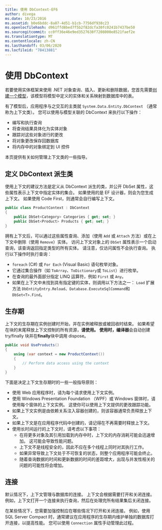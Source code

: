 ```yaml
---
title: 使用 DbContext-EF6
author: divega
ms.date: 10/23/2016
ms.assetid: b0e6bddc-8a87-4d51-b1cb-7756df938c23
ms.openlocfilehash: d961ffd8bed7f5b2f82dcfa30fc0241b7437be50
ms.sourcegitcommit: cc0ff36e46e9ed3527638f7208000e8521faef2e
ms.translationtype: MT
ms.contentlocale: zh-CN
ms.lasthandoff: 03/06/2020
ms.locfileid: "78413881"
---
```

# <a name="working-with-dbcontext"></a>使用 DbContext

若要使用实体框架来使用 .NET 对象查询、插入、更新和删除数据，您首先需要[创建一个模型](~/ef6/modeling/index.md)，该模型将模型中定义的实体和关系映射到数据库中的表。

有了模型后，应用程序与之交互的主类就 `System.Data.Entity.DbContext` （通常称为上下文类）。 您可以使用与模型关联的 DbContext 来执行以下操作：
- 编写和执行查询   
- 将查询结果具体化为实体对象
- 跟踪对这些对象进行的更改
- 将对象更改保存回数据库
- 将内存中的对象绑定到 UI 控件

本页提供有关如何管理上下文类的一些指导。  

## <a name="defining-a-dbcontext-derived-class"></a>定义 DbContext 派生类  

使用上下文的建议方法是定义从 DbContext 派生的类，并公开 DbSet 属性，这些属性表示上下文中指定实体的集合。 如果使用的是 EF 设计器，则会为您生成上下文。 如果使用 Code First，则通常会自行编写上下文。  

``` csharp
public class ProductContext : DbContext
{
    public DbSet<Category> Categories { get; set; }
    public DbSet<Product> Products { get; set; }
}
```  

拥有上下文后，可以通过这些属性查询、添加（使用 `Add` 或 `Attach` 方法）或在上下文中删除（使用 `Remove`）实体。 访问上下文对象上的 `DbSet` 属性表示一个启动查询，该查询返回指定类型的所有实体。 请注意，仅访问属性不会执行查询。 执行以下操作时执行查询：  

- `foreach` (C#) 或 `For Each` (Visual Basic) 语句枚举对象。  
- 它通过集合操作（如 `ToArray`、`ToDictionary`或 `ToList`）进行枚举。  
- 在查询的最外面部分指定 LINQ 运算符，例如 `First` 或 `Any`。  
- 如果在上下文中未找到具有指定键的实体，则调用以下方法之一： `Load` 扩展方法 `DbEntityEntry.Reload`、`Database.ExecuteSqlCommand`和 `DbSet<T>.Find`。  

## <a name="lifetime"></a>生存期  

上下文的生存期在实例创建时开始，并在实例被释放或被回收时结束。 如果希望在块的末尾释放上下文控制的所有资源，**请使用。** **使用时，编译器**会自动创建 try/finally 块并在**finally**块中调用 dispose。  

``` csharp
public void UseProducts()
{
    using (var context = new ProductContext())
    {     
        // Perform data access using the context
    }
}
```  

下面是决定上下文生存期时的一些一般指导原则：  

- 使用 Web 应用程序时，请为每个请求使用上下文实例。  
- 使用 Windows Presentation Foundation （WPF）或 Windows 窗体时，请使用每个窗体的上下文实例。 这使你可以使用上下文提供的更改跟踪功能。  
- 如果上下文实例是由依赖关系注入容器创建的，则该容器通常负责释放上下文。
- 如果上下文是在应用程序代码中创建的，请记得在不再需要时释放上下文。  
- 使用长时间运行的上下文时，请考虑以下事项：  
    - 在将更多对象及其引用加载到内存中时，上下文的内存消耗可能会迅速增加。 这可能会导致性能问题。  
    - 上下文不是线程安全的，因此不应在多个线程上同时对其执行工作。
    - 如果异常导致上下文处于不可恢复的状态，则整个应用程序可能会终止。  
    - 随着查询数据的时间和更新数据的时间的差距增大，出现与并发性相关的问题的可能性将会增加。  

## <a name="connections"></a>连接  

默认情况下，上下文管理与数据库的连接。 上下文会根据需要打开和关闭连接。 例如，上下文打开一个连接来执行查询，然后在处理完所有结果集后关闭连接。  

在某些情况下，您需要加强控制应在哪些情况下打开和关闭连接。 例如，使用 SQL Server Compact 时，通常建议在应用程序的生存期内维护单独的数据库打开连接，以提高性能。 您可以使用 `Connection` 属性手动管理此过程。  
